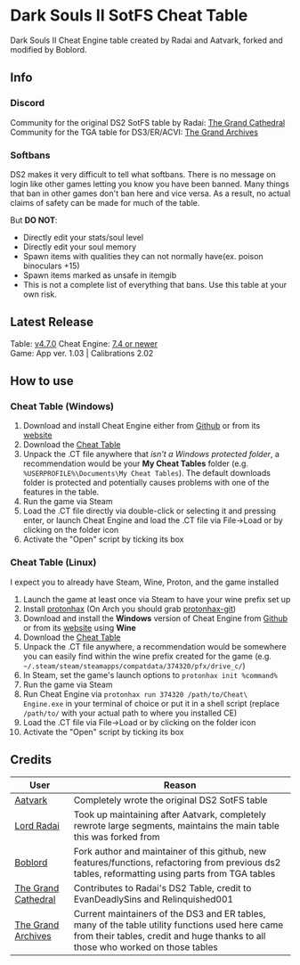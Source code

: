 # Dark Souls II SotFS Cheat Table
Dark Souls II Cheat Engine table created by Radai and Aatvark, forked and modified by Boblord.

## Info
### Discord
Community for the original DS2 SotFS table by Radai:
[The Grand Cathedral](https://discord.gg/mBf9mT2)
Community for the TGA table for DS3/ER/ACVI:
[The Grand Archives](https://discord.io/the-grand-archives)

### Softbans
DS2 makes it very difficult to tell what softbans. There is no message on login like other games letting you know you have been banned.
Many things that ban in other games don't ban here and vice versa. 
As a result, no actual claims of safety can be made for much of the table. 

But **DO NOT**:
- Directly edit your stats/soul level
- Directly edit your soul memory
- Spawn items with qualities they can not normally have(ex. poison binoculars +15)
- Spawn items marked as unsafe in itemgib
- This is not a complete list of everything that bans. Use this table at your own risk.

## Latest Release
Table: [v4.7.0](https://github.com/inunorii/Dark-Souls-III-CT-TGA/releases/latest)
Cheat Engine: [7.4 or newer](https://github.com/cheat-engine/cheat-engine/releases)  
Game: App ver. 1.03 | Calibrations 2.02

## How to use
### Cheat Table (Windows)
1. Download and install Cheat Engine either from [Github](https://github.com/cheat-engine/cheat-engine/releases) or from its [website](https://cheatengine.org/) 
2. Download the [Cheat Table](https://github.com/inunorii/Dark-Souls-III-CT-TGA/releases)
3. Unpack the .CT file anywhere that *isn't a Windows protected folder*, a recommendation would be your **My Cheat Tables** folder (e.g. `%USERPROFILE%\Documents\My Cheat Tables`). The default downloads folder is protected and potentially causes problems with one of the features in the table.
4. Run the game via Steam 
5. Load the .CT file directly via double-click or selecting it and pressing enter, or launch Cheat Engine and load the .CT file via File->Load or by clicking on the folder icon
6. Activate the "Open" script by ticking its box
### Cheat Table (Linux)
I expect you to already have Steam, Wine, Proton, and the game installed
1. Launch the game at least once via Steam to have your wine prefix set up
2. Install [protonhax](https://github.com/jcnils/protonhax) (On Arch you should grab [protonhax-git](https://aur.archlinux.org/packages/protonhax-git))
3. Download and install the **Windows** version of Cheat Engine from [Github](https://github.com/cheat-engine/cheat-engine/releases) or from its [website](https://cheatengine.org/) using **Wine**
4. Download the [Cheat Table](https://github.com/inunorii/Dark-Souls-III-CT-TGA/releases) 
5. Unpack the .CT file anywhere, a recommendation would be somewhere you can easily find within the wine prefix created for the game (e.g. `~/.steam/steam/steamapps/compatdata/374320/pfx/drive_c/`)
6. In Steam, set the game's launch options to `protonhax init %command%`
7. Run the game via Steam
8. Run Cheat Engine via `protonhax run 374320 /path/to/Cheat\ Engine.exe` in your terminal of choice or put it in a shell script (replace `/path/to/` with your actual path to where you installed CE)
9. Load the .CT file via File->Load or by clicking on the folder icon
10. Activate the "Open" script by ticking its box

## Credits

User | Reason               
------------------ | ---------------------
[Aatvark](https://gist.github.com/Atvaark) | Completely wrote the original DS2 SotFS table
[Lord Radai](https://github.com/LordRadai) | Took up maintaining after Aatvark, completely rewrote large segments, maintains the main table this was forked from
[Boblord](https://github.com/boblord14) | Fork author and maintainer of this github, new features/functions, refactoring from previous ds2 tables, reformatting using parts from TGA tables
[The Grand Cathedral](https://discord.gg/mBf9mT2) | Contributes to Radai's DS2 Table, credit to EvanDeadlySins and Relinquished001
[The Grand Archives](https://github.com/The-Grand-Archives) | Current maintainers of the DS3 and ER tables, many of the table utility functions used here came from their tables, credit and huge thanks to all those who worked on those tables
